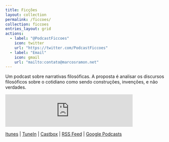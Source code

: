 ```yaml
---
title: Ficções
layout: collection
permalink: /ficcoes/
collection: ficcoes
entries_layout: grid
actions:
  - label: "@PodcastFiccoes"
    icon: twitter
    url: "https://twitter.com/PodcastFiccoes"
  - label: "Email"
    icon: gmail
    url: "mailto:contato@marcosramon.net"
---
```


Um podcast sobre narrativas filosóficas. A proposta é analisar os discursos filosóficos sobre o cotidiano como sendo construções, invenções, e não verdades.

<iframe src="https://anchor.fm/podcastficcoes/embed" height="102px" width="400px" frameborder="0" scrolling="no"></iframe>

[Itunes](https://itunes.apple.com/br/podcast/fic%C3%A7%C3%B5es/id967600465?mt=2) | [TuneIn](https://tunein.com/podcasts/Culture/Fices-p610099/) | [Castbox](https://castbox.fm/channel/id2095392?country=br) | [RSS Feed](https://anchor.fm/s/a9c85b0/podcast/rss) | [Google Podcasts](https://podcasts.google.com/?feed=aHR0cHM6Ly9hbmNob3IuZm0vcy9hOWM4NWIwL3BvZGNhc3QvcnNz)
